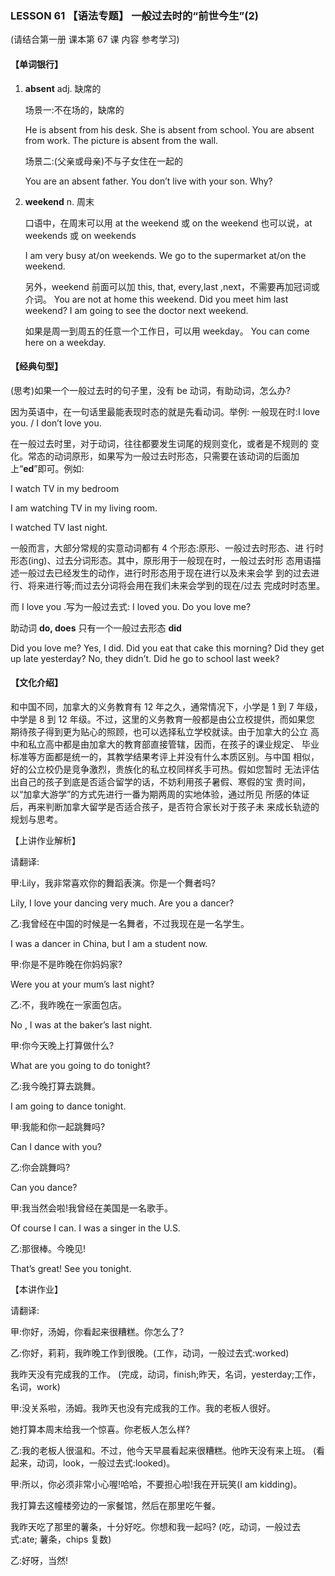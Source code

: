 ### LESSON 61 【语法专题】 一般过去时的“前世今生”(2)

(请结合第一册 课本第 67 课 内容 参考学习)

#### 【单词银行】

1. **absent** adj. 缺席的

   场景一:不在场的，缺席的

   He is absent from his desk.
   She is absent from school.
   You are absent from work.
   The picture is absent from the wall.

   场景二:(父亲或母亲)不与子女住在一起的

   You are an absent father. You don’t live with your son. Why? 

2. **weekend** n. 周末

   口语中，在周末可以用 at the weekend 或 on the weekend 也可以说，at weekends 或 on weekends

   I am very busy at/on weekends.
   We go to the supermarket at/on the weekend.

   另外，weekend 前面可以加 this, that, every,last ,next，不需要再加冠词或介词。 You are not at home this weekend.
   Did you meet him last weekend?
   I am going to see the doctor next weekend.

   如果是周一到周五的任意一个工作日，可以用 weekday。 You can come here on a weekday.

#### 【经典句型】

 (思考)如果一个一般过去时的句子里，没有 be 动词，有助动词，怎么办?

因为英语中，在一句话里最能表现时态的就是先看动词。举例: 一般现在时:I love you. / I don’t love you.

在一般过去时里，对于动词，往往都要发生词尾的规则变化，或者是不规则的 变化。常态的动词原形，如果写为一般过去时形态，只需要在该动词的后面加 上“**ed**”即可。例如:

I watch TV in my bedroom

I am watching TV in my living room.

I watched TV last night.

一般而言，大部分常规的实意动词都有 4 个形态:原形、一般过去时形态、进 行时形态(ing)、过去分词形态。其中，原形用于一般现在时，一般过去时形 态用语描述一般过去已经发生的动作，进行时形态用于现在进行以及未来会学 到的过去进行、将来进行等;而过去分词将会用在我们未来会学到的现在/过去 完成时时态里。

而 I love you .写为一般过去式: I loved you.
 Do you love me?

助动词 **do, does** 只有一个一般过去形态 **did**

Did you love me?
Yes, I did.
Did you eat that cake this morning? Did they get up late yesterday?
No, they didn’t.
Did he go to school last week?

#### 【文化介绍】

和中国不同，加拿大的义务教育有 12 年之久，通常情况下，小学是 1 到 7 年级， 中学是 8 到 12 年级。不过，这里的义务教育一般都是由公立校提供，而如果您 期待孩子得到更为贴心的照顾，也可以选择私立学校就读。由于加拿大的公立 高中和私立高中都是由加拿大的教育部直接管辖，因而，在孩子的课业规定、 毕业标准等方面都是统一的，其教学结果考评上并没有什么本质区别。与中国 相似，好的公立校仍是竞争激烈，贵族化的私立校同样炙手可热。假如您暂时 无法评估出自己的孩子到底是否适合留学的话，不妨利用孩子暑假、寒假的宝 贵时间，以“加拿大游学”的方式先进行一番为期两周的实地体验，通过所见 所感的体证后，再来判断加拿大留学是否适合孩子，是否符合家长对于孩子未 来成长轨迹的规划与思考。

【上讲作业解析】

请翻译: 

甲:Lily，我非常喜欢你的舞蹈表演。你是一个舞者吗? 

Lily, I love your dancing very much. Are you a dancer?

乙:我曾经在中国的时候是一名舞者，不过我现在是一名学生。

I was a dancer in China, but I am a student now.

甲:你是不是昨晚在你妈妈家?

Were you at your mum’s last night?

乙:不，我昨晚在一家面包店。

No , I was at the baker’s last night.

甲:你今天晚上打算做什么?

What are you going to do tonight?

乙:我今晚打算去跳舞。

I am going to dance tonight.

甲:我能和你一起跳舞吗?

Can I dance with you?

乙:你会跳舞吗?

Can you dance?

甲:我当然会啦!我曾经在美国是一名歌手。

Of course I can. I was a singer in the U.S.

乙:那很棒。今晚见!

That’s great! See you tonight.

【本讲作业】 

请翻译:

甲:你好，汤姆，你看起来很糟糕。你怎么了?

乙:你好，莉莉，我昨晚工作到很晚。(工作，动词，一般过去式:worked)

我昨天没有完成我的工作。 (完成，动词，finish;昨天，名词，yesterday;工作，名词，work)

甲:没关系啦，汤姆。我昨天也没有完成我的工作。我的老板人很好。

她打算本周末给我一个惊喜。你老板人怎么样?

乙:我的老板人很温和。不过，他今天早晨看起来很糟糕。他昨天没有来上班。 (看起来，动词，look，一般过去式:looked)。

甲:所以，你必须非常小心喔!哈哈，不要担心啦!我在开玩笑(I am kidding)。

我打算去这幢楼旁边的一家餐馆，然后在那里吃午餐。

我昨天吃了那里的薯条，十分好吃。你想和我一起吗? (吃，动词，一般过去式:ate; 薯条，chips 复数)

乙:好呀，当然!